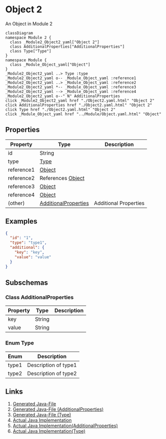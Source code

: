 # Object 2


An Object in Module 2
```mermaid
classDiagram
namespace Module 2 {
  class _Module2_Object2_yaml["Object 2"]
  class AdditionalProperties["AdditionalProperties"]
  class Type["Type"]
}
namespace Module {
  class _Module_Object_yaml["Object"]
}
_Module2_Object2_yaml ..> Type :type
_Module2_Object2_yaml o-- _Module_Object_yaml :reference1
_Module2_Object2_yaml ..> _Module_Object_yaml :reference2
_Module2_Object2_yaml *-- _Module_Object_yaml :reference3
_Module2_Object2_yaml --> _Module_Object_yaml :reference4
_Module2_Object2_yaml o--" N" AdditionalProperties 
click _Module2_Object2_yaml href "./Object2.yaml.html" "Object 2"
click AdditionalProperties href "./Object2.yaml.html" "Object 2"
click Type href "./Object2.yaml.html" "Object 2"
click _Module_Object_yaml href "../Module/Object.yaml.html" "Object"
```



## Properties
| Property | Type | Description |
|------|------|-------------|
| id | String |  |
| type | [Type](#Type) |  |
| reference1 | [Object](../Module/Object.yaml.md) |  |
| reference2 | References [Object](../Module/Object.yaml.md) |  |
| reference3 | [Object](../Module/Object.yaml.md) |  |
| reference4 | [Object](../Module/Object.yaml.md) |  |
| (other) | [AdditionalProperties](#AdditionalProperties) | Additional Properties |

## Examples
```json
{
  "id": "1",
  "type": "type1",
  "additional": {
    "key": "key",
    "value": "value"
  }
}
```


## Subschemas
### Class AdditionalProperties


| Property | Type | Description |
|------|------|-------------|
| key | String |  |
| value | String |  |

### Enum Type

| Enum | Description |
|------|-------------|
| type1 | Description of type1 |
| type2 | Description of type2 |




## Links
1. [Generated Java-File](./java/Object2.java)
1. [Generated Java-File (AdditionalProperties)](./java/Object2AdditionalProperties.java)
1. [Generated Java-File (Type)](./java/Object2Type.java)
1. [Actual Java Implementation](../../src/com/example/module2/model/Object2.java)
1. [Actual Java Implementation(AdditionalProperties)](../../src/com/example/module2/model/Object2AdditionalProperties.java)
1. [Actual Java Implementation(Type)](../../src/com/example/module2/model/Object2Type.java)
